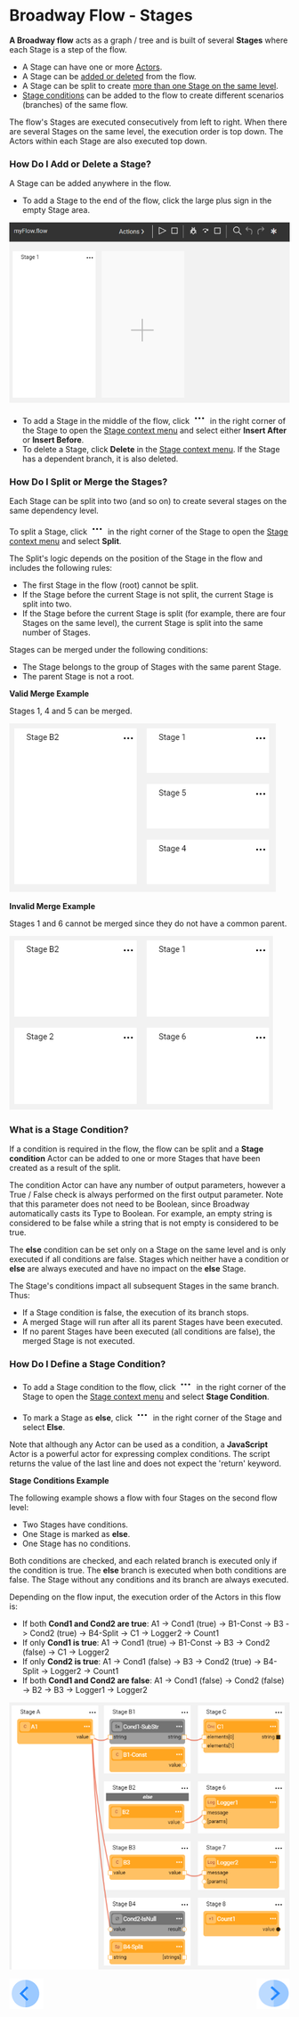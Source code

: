 # Broadway Flow - Stages

**A Broadway flow** acts as a graph / tree and is built of several **Stages** where each Stage is a step of the flow. 
- A Stage can have one or more [Actors](/articles/99_Broadway/03_broadway_actor.md). 
- A Stage can be [added or deleted](/articles/99_Broadway/19_broadway_flow_stages.md#how-do-i-add-or-delete-a-stage) from the flow.
- A Stage can be split to create [more than one Stage on the same level](/articles/99_Broadway/19_broadway_flow_stages.md#how-do-i-split-or-merge-the-stages). 
- [Stage conditions](/articles/99_Broadway/19_broadway_flow_stages.md#what-is-a-stage-condition) can be added to the flow to create different scenarios (branches) of the same flow. 

The flow's Stages are executed consecutively from left to right. When there are several Stages on the same level, the execution order is top down. The Actors within each Stage are also executed top down. 

### How Do I Add or Delete a Stage?

A Stage can be added anywhere in the flow.

- To add a Stage to the end of the flow, click the large plus sign in the empty Stage area.

![Flow-Plus Icon](/articles/99_Broadway/images/99_18_01_main_flow_area.PNG)
- To add a Stage in the middle of the flow, click ![image](/articles/99_Broadway/images/99_19_dots.PNG) in the right corner of the Stage to open the [Stage context menu](/articles/99_Broadway/18_broadway_flow_window.md#stage-context-menu) and select either **Insert After** or **Insert Before**. 
- To delete a Stage, click **Delete** in the [Stage context menu](/articles/99_Broadway/18_broadway_flow_window.md#stage-context-menu). If the Stage has a dependent branch, it is also deleted.

### How Do I Split or Merge the Stages?

Each Stage can be split into two (and so on) to create several stages on the same dependency level. 

To split a Stage, click ![image](/articles/99_Broadway/images/99_19_dots.PNG) in the right corner of the Stage to open the [Stage context menu](/articles/99_Broadway/18_broadway_flow_window.md#stage-context-menu) and select  **Split**. 

The Split's logic depends on the position of the Stage in the flow and includes the following rules:
- The first Stage in the flow (root) cannot be split. 
- If the Stage before the current Stage is not split, the current Stage is split into two.
- If the Stage before the current Stage is split (for example, there are four Stages on the same level), the current Stage is split into the same number of Stages.

Stages can be merged under the following conditions:
- The Stage belongs to the group of Stages with the same parent Stage.
- The parent Stage is not a root.

**Valid Merge Example**

Stages 1, 4 and 5 can be merged.

![image](/articles/99_Broadway/images/99_19_merge_example_1.PNG)

**Invalid Merge Example**

Stages 1 and 6 cannot be merged since they do not have a common parent.

![image](/articles/99_Broadway/images/99_19_merge_example_2.PNG)

### What is a Stage Condition?

If a condition is required in the flow, the flow can be split and a **Stage condition** Actor can be added to one or more Stages that have been created as a result of the split. 

The condition Actor can have any number of output parameters, however a True / False check is always performed on the first output parameter. Note that this parameter does not need to be Boolean, since Broadway automatically casts its Type to Boolean. For example, an empty string is considered to be false while a string that is not empty is considered to be true.

The **else** condition can be set only on a Stage on the same level and is only executed if all conditions are false. Stages which neither have a condition or **else** are always executed and have no impact on the **else** Stage. 

The Stage's conditions impact all subsequent Stages in the same branch. Thus: 
-  If a Stage condition is false, the execution of its branch stops. 
-  A merged Stage will run after all its parent Stages have been executed. 
-  If no parent Stages have been executed (all conditions are false), the merged Stage is not executed.

### How Do I Define a Stage Condition?

- To add a Stage condition to the flow, click ![image](/articles/99_Broadway/images/99_19_dots.PNG) in the right corner of the Stage to open the [Stage context menu](/articles/99_Broadway/18_broadway_flow_window.md#stage-context-menu) and select **Stage Condition**. 

- To mark a Stage as **else**, click ![image](/articles/99_Broadway/images/99_19_dots.PNG) in the right corner of the Stage and select **Else**.

Note that although any Actor can be used as a condition, a **JavaScript** Actor is a powerful actor for expressing complex conditions. The script returns the value of the last line and does not expect the 'return' keyword.

**Stage Conditions Example**

The following example shows a flow with four Stages on the second flow level: 
-  Two Stages have conditions.
-  One Stage is marked as **else**. 
-  One Stage has no conditions. 

Both conditions are checked, and each related branch is executed only if the condition is true. The **else** branch is executed when both conditions are false. The Stage without any conditions and its branch are always executed.

Depending on the flow input, the execution order of the Actors in this flow is:

- If both **Cond1 and Cond2 are true**: A1 -> Cond1 (true) -> B1-Const -> B3 -> Cond2 (true) -> B4-Split -> C1 -> Logger2 -> Count1
- If only **Cond1 is true**: A1 -> Cond1 (true) -> B1-Const -> B3 -> Cond2 (false) -> C1 -> Logger2
- If only **Cond2 is true**: A1 -> Cond1 (false) -> B3 -> Cond2 (true) -> B4-Split -> Logger2 -> Count1
- If both **Cond1 and Cond2 are false**: A1 -> Cond1 (false) -> Cond2 (false) -> B2 -> B3 -> Logger1 -> Logger2

![image](/articles/99_Broadway/images/99_19_cond_example_1.PNG)

[![Previous](/articles/images/Previous.png)](/articles/99_Broadway/18_broadway_flow_window.md)[<img align="right" width="60" height="54" src="/articles/images/Next.png">](/articles/99_Broadway/20_broadway_flow_linking_actors.md)
